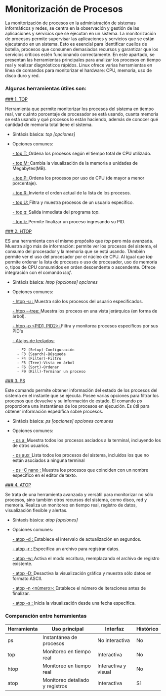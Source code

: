 # Monitorización de Procesos
La monitorización de procesos en la administración de sistemas informáticos y redes, se centra en la observación y gestión de las aplicaciones y servicios que se ejecutan en un sistema. La monitorización de procesos permite supervisar las aplicaciones y servicios que se están ejecutando en un sistema. Esto es esencial para identificar cuellos de botella, procesos que consumen demasiados recursos y garantizar que los servicios críticos estén funcionando correctamente. En este apartado, se presentan las herramientas principales para analizar los procesos en tiempo real y realizar diagnósticos rápidos. Linux ofrece varias herramientas en línea de comandos para monitorizar el hardware: CPU, memoria, uso de disco duro y red.

### Algunas herramientas útiles son:
[### 1. TOP](https://github.com/user-attachments/assets/2fddf2a2-40b6-4218-8854-edec304f82f0)

Herramienta que permite monitorizar los procesos del sistema en tiempo real, ver cuánto porcentaje de procesador se está usando, cuanta memoria se está usando y qué procesos lo están haciendo, además de conocer qué cantidad de memoria total tiene el sistema.
  - Sintáxis básica: *top [opciones]*
  - Opciones comunes:
    
      [- top T: ](https://github.com/user-attachments/assets/ebe9b4dd-9068-430b-ab52-c8fe5e34fc0f) Ordena los procesos según el tiempo total de CPU utilizado.
    
      [- top M: ](https://github.com/user-attachments/assets/8827ae59-a57f-4ad6-a73e-e9011f4e371a) Cambia la visualización de la memoria a unidades de Megabytes(MB).
    
      [- top P: ](https://github.com/user-attachments/assets/ecf5d089-d569-40d9-89c9-e79f64fa3e7c) Ordena los procesos por uso de CPU (de mayor a menor porcentaje).
    
      [- top R: ](https://github.com/user-attachments/assets/9f618c2b-c520-4f4c-b7d9-03b047d6851e) Invierte el orden actual de la lista de los procesos.
    
      [- top U: ](https://github.com/user-attachments/assets/54282527-065a-4077-aabb-6b3049a48d02) Filtra y muestra procesos de un usuario específico.
    
      [- top q: ](https://github.com/user-attachments/assets/99a04eb9-98e6-43d5-85ef-b4a7e75a8d25) Salida inmediata del programa *top*.
    
      [- top k: ](https://github.com/user-attachments/assets/1a766eda-cd0b-4020-b556-9cb9aeeee907) Permite finalizar un proceso ingresando su PID.
        
[### 2. HTOP](https://github.com/user-attachments/assets/cb77e9c3-b5e3-460a-ad2a-8025c0d807d1)

ES una herramienta con el mismo propósito que *top* pero más avanzada. Muestra algo más de información: permite ver los procesos del sistema, el consumo del procesador y la memoria que se está usando. TAmbién permite ver el uso del procesador por el núcleo de CPU.
Al igual que *top* permite ordenar la lista de procesos o uso de procesador, uso de memoria o, tipos de CPU consumidos en orden descendente o ascendente. Ofrece integración con el comando *lsof*.
  - Sintáxis básica: *htop [opciones] opciones*
  - Opciones comunes:
    
      [- htop -u <usuario>: ](https://github.com/user-attachments/assets/f84d89fa-c705-4e56-8bc4-e72299fe1292) Muestra sólo los procesos del usuario especificados.
        
      [- htop --tree: ](https://github.com/user-attachments/assets/e84639cb-acb7-4ec1-84b1-336f2d2007df) Muestra los proceos en una vista jerárquica (en forma de árbol).
        
      [- htop -p <PID1, PID2>: ](https://github.com/user-attachments/assets/1e3f56b7-f6cf-4032-b0b8-0ed34444def3) Filtra y monitorea procesos específicos por sus PID's
        
      [- Atajos de teclados: ](https://github.com/user-attachments/assets/ba9b489d-ca3c-4576-9b63-dc7b1811bac0)
    
          - F2 (Setup)-Configuración
          - F3 (Search)-Búsqueda
          - F4 (Filter)-Filtro
          - F5 (Tree)-Vista en árbol
          - F6 (Sort)-Ordenar
          - F9 (Kill)-Terminar un proceso
    
[### 3. PS](https://github.com/user-attachments/assets/74c598e3-7f0c-435f-b23e-f3c6070d5b18)

Este comando permite obtener información del estado de los procesos del sistema en el instante que se ejecuta. Posee varias opciones para filtrar los procesos que devuelve y su información de estado.
El comando *ps* proporciona una instantánea de los procesos en ejecución. Es útil para obtener información espedífica sobre procesos.
  - Sintáxis básica: *ps [opciones] opciones comunes*
  - Opciones comunes:
    
      [- ps a: ](https://github.com/user-attachments/assets/96b01ecc-9f9f-4ec6-9303-f6a9ee7cd00c) Muestra todos los procesos asciados a la terminal, incluyendo los de otros usuarios.
    
      [- ps aux: ](https://github.com/user-attachments/assets/61d05a7d-f563-46c0-8dd7-8cfcdb761e67) Lista todos los procesos del sistema, incluidos los que no están asociados a ninguna terminal
    
      [- ps -C nano <nombre>: ](https://github.com/user-attachments/assets/9a0dd374-0dbc-4b1b-8727-6cd862255d34) Muestra los procesos que coinciden con un nombre específico en el editor de texto.
    
[### 4. ATOP](https://github.com/user-attachments/assets/8899d042-aca6-4738-a056-b40f0350dc37)

Se trata de una herramienta avanzada y versátil para monitorizar no sólo procesos, sino también otros recursos del sistema, como disco, red y memoria. Realiza un monitoreo en tiempo real, registro de datos, visualización flexible y alertas.
  - Síntaxis básica: *atop [opciones]*
  - Opciones comunes:
    
      [- atop -d <segundos>: ]() Establece el intervalo de actualización en segundos.
        
      [- atop -r <archivo>: ]() Especifica un archivo para registrar datos.
        
      [- atop -w: ]() Activa el modo escritura, reemplazando el archivo de registro existente.
        
      [- atop -D: ]() Desactiva la visualización gráfica y muestra sólo datos en formato ASCII.
        
      [- atop -n <número>: ]() Establece el número de iteraciones antes de finalizar.
        
      [- atop -s <fecha>: ]() Inicia la visualización desde una fecha específica.

### Comparación entre herramientas

| Herramienta | Uso principal | Interfaz | Histórico |
|---|---|---|---|
| ps | Instantánea de procesos | No interactiva | No |
| top | Monitoreo en tiempo real | Interactiva | No |
| htop | Monitoreo en tiempo real | Interactiva y visual | No |
| atop | Monitoreo detallado y registros | Interactiva | Sí |

  
  
   
     
